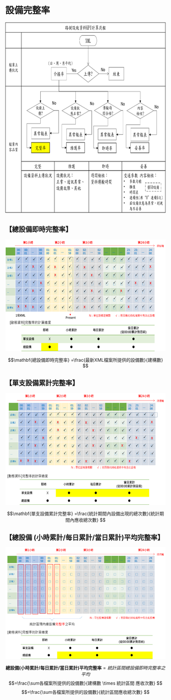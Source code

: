 # 設備完整率




     

   <img src="https://github.com/trafficmotc/UploadInformation/blob/master/KPI/KPI計算流程之完整率.png" width="800" height="600" />

     
  
     



## 【總設備即時完整率】

  
   <img src="https://github.com/trafficmotc/UploadInformation/blob/master/KPI/總設備即時完整率.png" width="750" height="350" />

     
     
     

$$\mathbf{總設備即時完整率} =\frac{最新XML檔案所提供的設備數}{建構數} $$





## 【單支設備累計完整率】


   <img src="https://github.com/trafficmotc/UploadInformation/blob/master/KPI/單支設備完整率.png" width="750" height="350" />




 $$\mathbf{單支設備累計完整率} =\frac{統計期間內設備出現的總次數}{統計期間內應收總次數} $$






## 【總設備 (小時累計/每日累計/當日累計)平均完整率】


  
   <img src="https://github.com/trafficmotc/UploadInformation/blob/master/KPI/總設備平均完整率.png" width="750" height="350" />




 $$\mathbf{總設備 (小時累計/每日累計/當日累計)平均完整率} =統計區間總設備即時完整率之平均$$
 $$=\frac{\sum各檔案所提供的設備數}{建構數 \times 統計區間 應收次數} $$
 $$=\frac{\sum各檔案所提供的設備數}{統計區間應收總次數} $$
 

